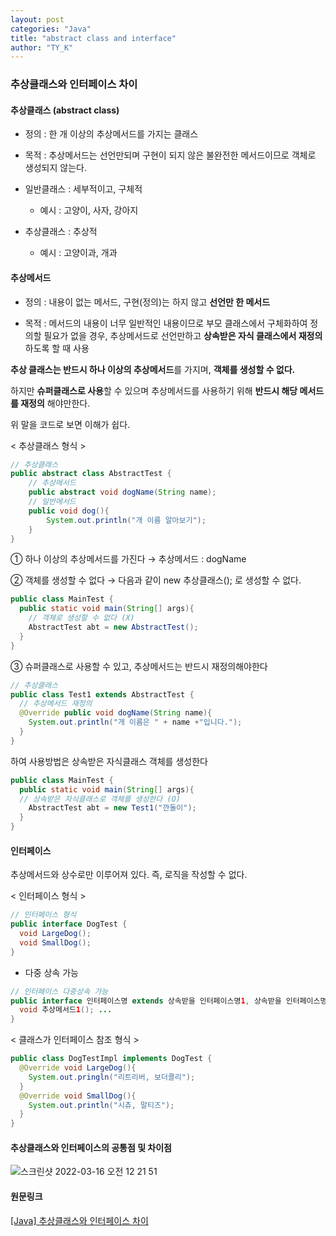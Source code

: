 ```yaml
---
layout: post
categories: "Java"
title: "abstract class and interface"
author: "TY_K"
---
```


### 추상클래스와 인터페이스 차이

#### 추상클래스 (abstract class)

- 정의 : 한 개 이상의 추상메서드를 가지는 클래스

- 목적 : 추상메서드는 선언만되며 구현이 되지 않은 불완전한 메서드이므로 객체로 생성되지 않는다.

- 일반클래스 : 세부적이고, 구체적
  - 예시 : 고양이, 사자, 강아지
- 추상클래스 : 추상적
  - 예시 : 고양이과, 개과 

#### 추상메서드

- 정의 : 내용이 없는 메서드, 구현(정의)는 하지 않고 **선언만 한 메서드**

- 목적 : 메서드의 내용이 너무 일반적인 내용이므로 부모 클래스에서 구체화하여 정의할 필요가 없을 경우, 추상메서드로 선언만하고 **상속받은 자식 클래스에서 재정의**하도록 할 때 사용

**추상 클래스는 반드시 하나 이상의 추상메서드**를 가지며, **객체를 생성할 수 없다.**

하지만 **슈퍼클래스로 사용**할 수 있으며 추상메서드를 사용하기 위해 **반드시 해당 메서드를 재정의** 해야만한다.

위 말을 코드로 보면 이해가 쉽다.

< 추상클래스 형식 >

```java
// 추상클래스 
public abstract class AbstractTest { 
    // 추상메서드 
    public abstract void dogName(String name); 
    // 일반메서드 
    public void dog(){ 
        System.out.println("개 이름 알아보기"); 
    } 
}
```

① 하나 이상의 추상메서드를 가진다 → 추상메서드 : dogName

② 객체를 생성할 수 없다 → 다음과 같이 new 추상클래스(); 로 생성할 수 없다.

```java
public class MainTest { 
  public static void main(String[] args){ 
    // 객체로 생성할 수 없다 (X) 
    AbstractTest abt = new AbstractTest(); 
  } 
}
```

③ 슈퍼클래스로 사용할 수 있고, 추상메서드는 반드시 재정의해야한다 

```java
// 추상클래스 
public class Test1 extends AbstractTest { 
  // 추상메서드 재정의 
  @Override public void dogName(String name){ 
    System.out.println("개 이름은 " + name +"입니다."); 
  } 
}
```

하여 사용방법은 상속받은 자식클래스 객체를 생성한다

```java
public class MainTest { 
  public static void main(String[] args){ 
  // 상속받은 자식클래스로 객체를 생성한다 (O) 
    AbstractTest abt = new Test1("깐돌이"); 
  } 
}
```

#### 인터페이스

추상메서드와 상수로만 이루어져 있다. 즉, 로직을 작성할 수 없다.

< 인터페이스 형식 >

```java
// 인터페이스 형식 
public interface DogTest { 
  void LargeDog(); 
  void SmallDog(); 
}
```

- 다중 상속 가능

```java
// 인터페이스 다중상속 가능 
public interface 인터페이스명 extends 상속받을 인터페이스명1, 상속받을 인터페이스명2, ...{ 
  void 추상메서드1(); ... 
}
```

< 클래스가 인터페이스 참조 형식 >

```java
public class DogTestImpl implements DogTest { 
  @Override void LargeDog(){ 
    System.out.pringln("리트리버, 보더콜리"); 
  } 
  @Override void SmallDog(){ 
    System.out.println("시츄, 말티즈"); 
  } 
}
```

#### 추상클래스와 인터페이스의 공통점 및 차이점

![스크린샷 2022-03-16 오전 12 21 51](https://user-images.githubusercontent.com/20508342/158411559-ea9bc04d-f641-456f-a800-b954958d92ae.png)

#### 원문링크

[[Java] 추상클래스와 인터페이스 차이][link1]

[link1]: https://haenny.tistory.com/162 "link1"